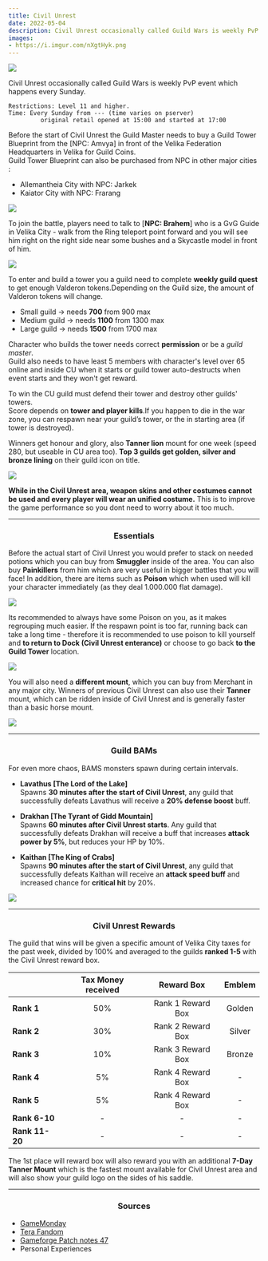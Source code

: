 ```yaml
---
title: Civil Unrest
date: 2022-05-04    
description: Civil Unrest occasionally called Guild Wars is weekly PvP event which happens every Sunday.   
images:
- https://i.imgur.com/nXgtHyk.png
---
```


![](https://i.imgur.com/1w0EOPG.png)

Civil Unrest occasionally called Guild Wars is weekly PvP event which happens every Sunday.  

    Restrictions: Level 11 and higher.
    Time: Every Sunday from --- (time varies on pserver)
             original retail opened at 15:00 and started at 17:00

Before the start of Civil Unrest the Guild Master needs to buy a Guild Tower Blueprint from the [NPC: Amvya] in front of the Velika Federation Headquarters in Velika for Guild Coins. <br>
Guild Tower Blueprint can also be purchased from NPC in other major cities : <br>
- Allemantheia City with NPC: Jarkek
- Kaiator City with NPC: Frarang

![](https://i.imgur.com/pESoVKa.png)

To join the battle, players need to talk to [**NPC: Brahem**] who is a GvG Guide in Velika City - walk from the Ring teleport point forward and you will see him right on the right side near some bushes and a Skycastle model in front of him.

![](https://i.imgur.com/RxeEvUR.png)

To enter and build a tower you a guild need to complete **weekly guild quest** to get enough Valderon tokens.Depending on the Guild size, the amount of Valderon tokens will change.

- Small guild -> needs **700** from 900 max
- Medium guild -> needs **1100** from 1300 max
- Large guild -> needs **1500** from 1700 max

Character who builds the tower needs correct **permission** or be a *guild master*. <br>
Guild also needs to have least 5 members with character's level over 65 online and inside CU when it starts or guild tower auto-destructs when event starts and they won't get reward. 

To win the CU guild must defend their tower and destroy other guilds' towers.  <br>
Score depends on **tower and player kills**.If you happen to die in the war zone, you can respawn near your guild’s tower, or the in starting area (if tower is destroyed).  

Winners get honour and glory, also **Tanner lion** mount for one week (speed 280, but useable in CU area too). **Top 3 guilds get golden, silver and bronze lining** on their guild icon on title.

![](https://i.imgur.com/9zi40d3.png)

**While in the Civil Unrest area, weapon skins and other costumes cannot be used and every player will wear an unified costume.** This is to improve the game performance so you dont need to worry about it too much.

<hr/>

<center>

### Essentials

</center>

Before the actual start of Civil Unrest you would prefer to stack on needed potions which you can buy from **Smuggler** inside of the area. You can also buy **Painkillers** from him which are very useful in bigger battles that you will face! In addition, there are items such as **Poison** which when used will kill your character immediately (as they deal 1.000.000 flat damage).

![](https://i.imgur.com/UQjfJcE.png)

Its recommended to always have some Poison on you, as it makes regrouping much easier. If the respawn point is too far, running back can take a long time - therefore it is recommended to use poison to kill yourself and **to return to Dock (Civil Unrest enterance)** or choose to go back **to the Guild Tower** location.

![](https://i.imgur.com/UXDpfKB.png)

You will also need a **different mount**, which you can buy from Merchant in any major city. Winners of previous Civil Unrest can also use their **Tanner** mount, which can be ridden inside of Civil Unrest and is generally faster than a basic horse mount.

![](https://i.imgur.com/qyRSF1c.png)

<hr/>

<center>

### Guild BAMs

</center>

For even more chaos, BAMS monsters spawn during certain intervals.

- **Lavathus [The Lord of the Lake]** <br>
Spawns **30 minutes after the start of Civil Unrest**, any guild that successfully defeats Lavathus will receive a **20% defense boost** buff.

- **Drakhan [The Tyrant of Gidd Mountain]** <br>
Spawns **60 minutes after Civil Unrest starts**. Any guild that successfully defeats Drakhan will receive a buff that increases **attack power by 5%**, but reduces your HP by 10%.

- **Kaithan [The King of Crabs]** <br>
Spawns **90 minutes after the start of Civil Unrest**, any guild that successfully defeats Kaithan will receive an **attack speed buff** and increased chance for **critical hit** by 20%.

![](https://i.imgur.com/LlyqyMT.png)

<hr/>

<center>

### Civil Unrest Rewards

</center>

The guild that wins will be given a specific amount of Velika City taxes for the past week, divided by 100% and averaged to the guilds **ranked 1-5** with the Civil Unrest reward box.

|                	| **Tax Money received** 	|   **Reward Box**  	| **Emblem** 	|
|----------------	|:----------------------:	|:-----------------:	|:----------:	|
| **Rank 1**     	|           50%          	| Rank 1 Reward Box 	|   Golden   	|
| **Rank 2**     	|           30%          	| Rank 2 Reward Box 	|   Silver   	|
| **Rank 3**     	|           10%          	| Rank 3 Reward Box 	|   Bronze   	|
| **Rank 4**     	|           5%           	| Rank 4 Reward Box 	|      -     	|
| **Rank 5**     	|           5%           	| Rank 4 Reward Box 	|      -     	|
| **Rank 6-10**  	|            -           	|         -         	|      -     	|
| **Rank 11-20** 	|            -           	|         -         	|      -     	|

The 1st place will reward box will also reward you with an additional **7-Day Tanner Mount** which is the fastest mount available for Civil Unrest area and will also show your guild logo on the sides of his saddle.

<hr/>

<center><h3>Sources</h3></center>

* [GameMonday](https://www.gamemonday.com/game-reviews/tera-online-ระบบสงครามกิลด์-civil-unrest-ปะทะเดือดแบบไม่จำกัดกิลด์.html)
* [Tera Fandom](https://tera.fandom.com/wiki/Civil_Unrest)
* [Gameforge Patch notes 47](https://en.tera.gameforge.com/news/detail/patch-47-the-first-guild-war-2)
* Personal Experiences